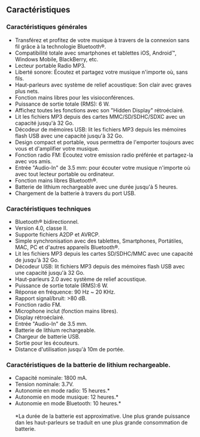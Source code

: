 ## Caractéristiques

### Caractéristiques générales

* Transférez et profitez de votre musique à travers de la connexion sans fil grâce à la technologie Bluetooth®.
* Compatibilité totale avec smartphones et tablettes iOS, Android™, Windows Mobile, BlackBerry, etc. 
* Lecteur portable Radio MP3.
* Liberté sonore: Écoutez et partagez votre musique n'importe où, sans fils.
* Haut-parleurs avec système de relief acoustique: Son clair avec graves plus nets. 
* Fonction mains libres pour les visioconférences. 
* Puissance de sortie totale (RMS): 6 W.
* Affichez toutes les fonctions avec son "Hidden Display" rétroéclairé.
* Lit les fichiers MP3 depuis des cartes MMC/SD/SDHC/SDXC avec un capacité jusqu'à 32 Go.
* Décodeur de mémoires USB: lit les fichiers MP3 depuis les mémoires flash USB avec une capacité jusqu'à 32 Go. 
* Design compact et portable, vous permettra de l'emporter toujours avec vous et d'amplifier votre musique.
* Fonction radio FM: Écoutez votre emission radio préférée et partagez-la avec vos amis.
* Entrée "Audio-In" de 3.5 mm: pour écouter votre musique n'importe où avec tout lecteur portable ou ordinateur.
* Fonction mains libres Bluetooth®.
* Batterie de lithium rechargeable avec une durée jusqu'à 5 heures.
* Chargement de la batterie à travers du port USB.

### Caractéristiques techniques

* Bluetooth® bidirectionnel.
* Version 4.0, classe II.
* Supporte fichiers A2DP et AVRCP.
* Simple synchronisation avec des tablettes, Smartphones, Portátiles, MAC, PC et d'autres appareils Bluetooth®.
* Lit les fichiers MP3 depuis les cartes SD/SDHC/MMC avec une capacité de jusqu'à 32 Go.
* Décodeur USB: lit fichiers MP3 depuis des mémoires flash USB avec une capacité jusqu'à 32 Go.
* Haut-parleurs 2.0 avec système de relief acoustique.
* Puissance de sortie totale (RMS):6 W.
* Réponse en fréquence: 90 Hz ~ 20 KHz.
* Rapport signal/bruit: >80 dB.
* Fonction radio FM.
* Microphone inclut (fonction mains libres).
* Display rétroéclairé.
* Entrée "Audio-In" de 3.5 mm.
* Batterie de lithium rechargeable.
* Chargeur de batterie USB.
* Sortie pour les écouteurs.
* Distance d'utilisation jusqu'à 10m de portée.


### Caractéristiques de la batterie de lithium rechargeable.

* Capacité nominale: 1800 mA.
* Tension nominale: 3.7V.
* Autonomie en mode radio: 15 heures.*
* Autonomie en mode musique: 12 heures.*
* Autonomie en mode Bluetooth: 10 heures.*
<br/><br/>
 *La durée  de la batterie est approximative. Une plus grande puissance dan les haut-parleurs se traduit en une plus grande consommation de batterie. 
